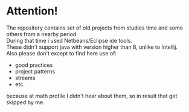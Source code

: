 
Attention!
====================

The repository contains set of old projects from studies time and some others from a nearby period.\
During that time i used Netbeans/Eclipse ide tools.\
These didn't support java with version higher than 8, unlike to Intellij.\
Also please don't except to find here use of:
- good practices
- project patterns
- streams
- etc.

because at math profile I didn't hear about them, so in result that get skipped by me.

